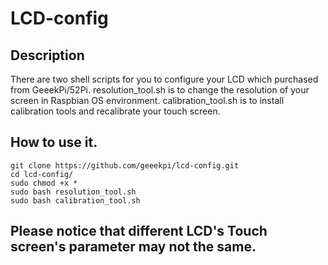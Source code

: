 # LCD-config

## Description 
There are two shell scripts for you to configure your LCD which purchased from GeeekPi/52Pi.
resolution_tool.sh is to change the resolution of your screen in Raspbian OS environment.
calibration_tool.sh is to install calibration tools and recalibrate your touch screen. 

## How to use it.
	git clone https://github.com/geeekpi/lcd-config.git
	cd lcd-config/
	sudo chmod +x * 
	sudo bash resolution_tool.sh
	sudo bash calibration_tool.sh 

## Please notice that different LCD's Touch screen's parameter may not the same.

